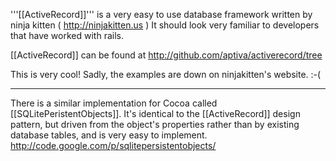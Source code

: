 '''[[ActiveRecord]]''' is a very easy to use database framework written by ninja kitten ( http://ninjakitten.us )
It should look very familiar to developers that have worked with rails.

[[ActiveRecord]] can be found at http://github.com/aptiva/activerecord/tree

This is very cool! Sadly, the examples are down on ninjakitten's website. :-(

----

There is a similar implementation for Cocoa called [[SQLitePeristentObjects]]. It's identical to the [[ActiveRecord]] design pattern, but driven from the object's properties rather than by existing database tables, and is very easy to implement.
http://code.google.com/p/sqlitepersistentobjects/